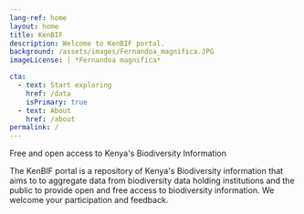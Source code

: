 ```yaml
---
lang-ref: home
layout: home
title: KenBIF
description: Welcome to KenBIF portal.
background: /assets/images/Fernandoa_magnifica.JPG
imageLicense: | *Fernandoa magnifica*

cta:
  - text: Start exploring
    href: /data
    isPrimary: true
  - text: About
    href: /about
permalink: /
---
```



Free and open access to Kenya's Biodiversity Information

The KenBIF portal is a repository of Kenya's Biodiversity information that aims to to aggregate data from biodiversity data holding institutions and the public to provide open and free access to biodiversity information. We welcome your participation and feedback. 

